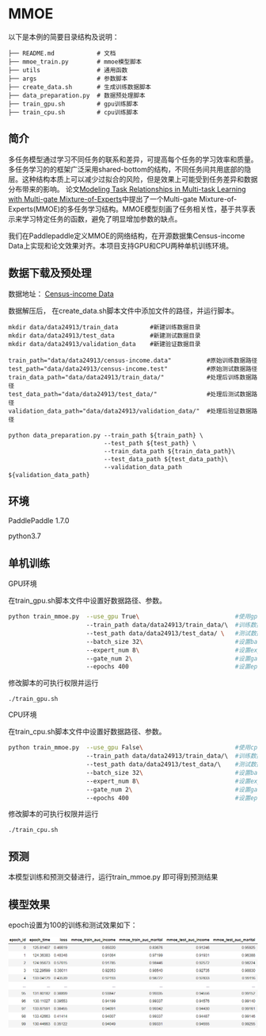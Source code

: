 # MMOE

 以下是本例的简要目录结构及说明： 

```
├── README.md            # 文档
├── mmoe_train.py        # mmoe模型脚本
├── utils                # 通用函数
├── args                 # 参数脚本
├── create_data.sh       # 生成训练数据脚本
├── data_preparation.py  # 数据预处理脚本
├── train_gpu.sh		 # gpu训练脚本
├── train_cpu.sh		 # cpu训练脚本
```

## 简介

多任务模型通过学习不同任务的联系和差异，可提高每个任务的学习效率和质量。多任务学习的的框架广泛采用shared-bottom的结构，不同任务间共用底部的隐层。这种结构本质上可以减少过拟合的风险，但是效果上可能受到任务差异和数据分布带来的影响。  论文[Modeling Task Relationships in Multi-task Learning with Multi-gate Mixture-of-Experts]( https://www.kdd.org/kdd2018/accepted-papers/view/modeling-task-relationships-in-multi-task-learning-with-multi-gate-mixture- )中提出了一个Multi-gate Mixture-of-Experts(MMOE)的多任务学习结构。MMOE模型刻画了任务相关性，基于共享表示来学习特定任务的函数，避免了明显增加参数的缺点。 

我们在Paddlepaddle定义MMOE的网络结构，在开源数据集Census-income Data上实现和论文效果对齐。本项目支持GPU和CPU两种单机训练环境。



## 数据下载及预处理

数据地址： [Census-income Data](https://archive.ics.uci.edu/ml/datasets/Census-Income+(KDD) )

数据解压后， 在create_data.sh脚本文件中添加文件的路径，并运行脚本。

```
mkdir data/data24913/train_data 		#新建训练数据目录
mkdir data/data24913/test_data			#新建测试数据目录
mkdir data/data24913/validation_data 	#新建验证数据目录

train_path="data/data24913/census-income.data" 			#原始训练数据路径
test_path="data/data24913/census-income.test" 			#原始测试数据路径
train_data_path="data/data24913/train_data/" 			#处理后训练数据路径
test_data_path="data/data24913/test_data/"				#处理后测试数据路径
validation_data_path="data/data24913/validation_data/"	#处理后验证数据路径

python data_preparation.py --train_path ${train_path} \
                           --test_path ${test_path} \
                           --train_data_path ${train_data_path}\
                           --test_data_path ${test_data_path}\
                           --validation_data_path ${validation_data_path}
```

## 环境

 PaddlePaddle 1.7.0 

 python3.7 

## 单机训练

GPU环境

在train_gpu.sh脚本文件中设置好数据路径、参数。

```sh
python train_mmoe.py  --use_gpu True\							#使用gpu训练
                      --train_path data/data24913/train_data/\	#训练数据路径
                      --test_path data/data24913/test_data/	\	#测试数据路径
                      --batch_size 32\							#设置batch_size大小
                      --expert_num 8\							#设置expert数量
                      --gate_num 2\								#设置gate数量
                      --epochs 400								#设置epoch轮次
```

修改脚本的可执行权限并运行

```
./train_gpu.sh
```

CPU环境

在train_cpu.sh脚本文件中设置好数据路径、参数。

```sh
python train_mmoe.py  --use_gpu False\							#使用cpu训练
                      --train_path data/data24913/train_data/\	#训练数据路径
                      --test_path data/data24913/test_data/\	#测试数据路径
                      --batch_size 32\							#设置batch_size大小
                      --expert_num 8\							#设置expert数量
                      --gate_num 2\								#设置gate数量
                      --epochs 400								#设置epoch轮次
```

修改脚本的可执行权限并运行

```
./train_cpu.sh
```



## 预测

本模型训练和预测交替进行，运行train_mmoe.py 即可得到预测结果

## 模型效果

epoch设置为100的训练和测试效果如下：

![](./image/mmoe.png)

